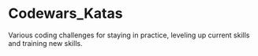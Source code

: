 # Codewars_Katas
Various coding challenges for staying in practice, leveling up current skills and training new skills.
